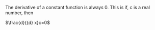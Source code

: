 The derivative of a constant function is always 0. This is if, c is a real number, then

$\frac{d}{{d} x}c=0$
